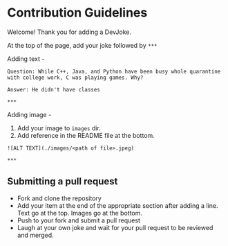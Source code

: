 # Contribution Guidelines
Welcome! Thank you for adding a DevJoke. 

At the top of the page, add your joke followed by `***`

Adding text - 
```
Question: While C++, Java, and Python have been busy whole quarantine with college work, C was playing games. Why?

Answer: He didn't have classes

***
```

Adding image - 
1. Add your image to `images` dir.
2. Add reference in the README file at the bottom. 
```
![ALT TEXT](./images/<path of file>.jpeg)

***
```

## Submitting a pull request
- Fork and clone the repository
- Add your item at the end of the appropriate section after adding a line. Text go at the top. Images go at the bottom.
- Push to your fork and submit a pull request
- Laugh at your own joke and wait for your pull request to be reviewed and merged.




